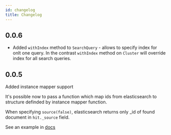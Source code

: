 ```yaml
---
id: changelog
title: Changelog
---
```

## 0.0.6

* Added `withIndex` method to `SearchQuery` - allows to specify index for onlt one query. In the contrast `withIndex` method on `Cluster` will override index for all search queries.

## 0.0.5
Added instance mapper support

It's possible now to pass a function which map ids from elasticsearch to structure definded by instance mapper function.

When specifying `source(false)`, elasticsearch returns only _id of found document in `hit._source` field.

See an example in [docs](instance_mapper.md)
